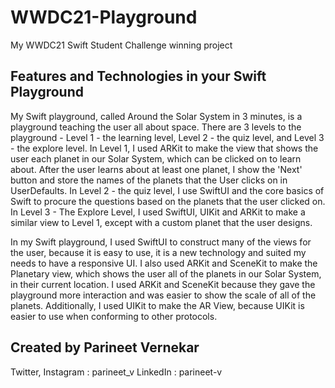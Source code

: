 # WWDC21-Playground
My WWDC21 Swift Student Challenge winning project

## Features and Technologies in your Swift Playground
My Swift playground, called Around the Solar System in 3 minutes, is a playground teaching the user all about space. There are 3 levels to the playground - Level 1 - the learning level, Level 2 - the quiz level, and Level 3 - the explore level. In Level 1, I used ARKit to make the view that shows the user each planet in our Solar System, which can be clicked on to learn about. After the user learns about at least one planet, I show the 'Next' button and store the names of the planets that the User clicks on in UserDefaults. In Level 2 - the quiz level, I use SwiftUI and the core basics of Swift to procure the questions based on the planets that the user clicked on. In Level 3 - The Explore Level, I used SwiftUI, UIKit and ARKit to make a similar view to Level 1, except with a custom planet that the user designs.

In my Swift playground, I used SwiftUI to construct many of the views for the user, because it is easy to use, it is a new technology and suited my needs to have a responsive UI. I also used ARKit and SceneKit to make the Planetary view, which shows the user all of the planets in our Solar System, in their current location. I used ARKit and SceneKit because they gave the playground more interaction and was easier to show the scale of all of the planets. Additionally, I used UIKit to make the AR View, because UIKit is easier to use when conforming to other protocols. 

## Created by Parineet Vernekar
Twitter, Instagram : parineet_v
LinkedIn : parineet-v
